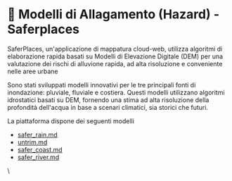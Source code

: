 # 📓 Modelli di Allagamento (Hazard) - Saferplaces

SaferPlaces, un'applicazione di mappatura cloud-web, utilizza algoritmi di elaborazione rapida basati su Modelli di Elevazione Digitale (DEM) per una valutazione dei rischi di alluvione rapida, ad alta risoluzione e conveniente nelle aree urbane

Sono stati sviluppati modelli innovativi per le tre principali fonti di inondazione: pluviale, fluviale e costiera. Questi modelli utilizzano algoritmi idrostatici basati su DEM, fornendo una stima ad alta risoluzione della profondità dell'acqua in base a scenari climatici, sia storici che futuri.

La piattaforma dispone dei seguenti modelli

* [safer\_rain.md](safer_rain.md "mention")
* [untrim.md](untrim.md "mention")
* [safer\_coast.md](safer_coast.md "mention")
* &#x20;[safer\_river.md](safer_river.md "mention")



\
